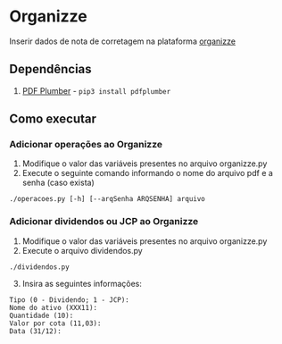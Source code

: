 # Organizze
Inserir dados de nota de corretagem na plataforma [organizze](http://organizze.com.br/)

## Dependências

1. [PDF Plumber](https://pypi.org/project/pdfplumber/) - `pip3 install pdfplumber`

## Como executar
### Adicionar operações ao Organizze

1. Modifique o valor das variáveis presentes no arquivo organizze.py
2. Execute o seguinte comando informando o nome do arquivo pdf e a senha (caso exista)

`./operacoes.py [-h] [--arqSenha ARQSENHA] arquivo`

### Adicionar dividendos ou JCP ao Organizze

1. Modifique o valor das variáveis presentes no arquivo organizze.py
2. Execute o arquivo dividendos.py

`./dividendos.py`

3. Insira as seguintes informações:

```
Tipo (0 - Dividendo; 1 - JCP): 
Nome do ativo (XXX11): 
Quantidade (10): 
Valor por cota (11,03): 
Data (31/12): 
```

